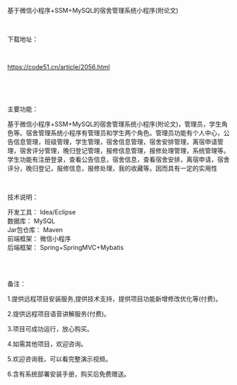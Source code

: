 <p>基于微信小程序+SSM+MySQL的宿舍管理系统小程序(附论文)</p>

<p>&nbsp;</p>

<p>下载地址：</p>

<p>&nbsp;</p>

<p><a href="http://code51.cn/article/2056.html">https://code51.cn/article/2056.html</a></p>

<p>&nbsp;</p>

<p>&nbsp;</p>

<p>主要功能：</p>

<p><p>基于微信小程序+SSM+MySQL的宿舍管理系统小程序(附论文)，管理员，学生角色等。宿舍管理系统小程序有管理员和学生两个角色。管理员功能有个人中心，公告信息管理，班级管理，学生管理，宿舍信息管理，宿舍安排管理，离宿申请管理，宿舍评分管理，晚归登记管理，报修信息管理，报修处理管理，系统管理等。学生功能有注册登录，查看公告信息，宿舍信息，查看宿舍安排，离宿申请，宿舍评分，晚归登记，报修信息，报修处理，我的收藏等。因而具有一定的实用性</p>
</p>

<p>&nbsp;</p>

<p>技术说明：</p>

<p><p>开发工具： Idea/Eclipse<br />
数据库： MySQL<br />
Jar包仓库： Maven<br />
前端框架： 微信小程序<br />
后端框架： Spring+SpringMVC+Mybatis<br />
&nbsp;</p>
</p>

<p>&nbsp;</p>

<p>备注：</p>

<p>1.提供远程项目安装服务,提供技术支持，提供项目功能新增修改优化等(付费)。</p>

<p>2.提供远程项目语音讲解服务(付费)。</p>

<p>3.项目可成功运行，放心购买。</p>

<p>4.如需其他项目，欢迎咨询。</p>

<p>5.欢迎咨询我，可以看完整演示视频。</p>

<p>6.含有系统部署安装手册，购买后免费赠送。</p>
